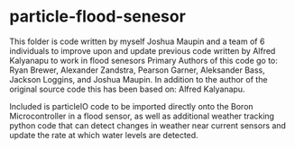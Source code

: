 # particle-flood-senesor
This folder is code written by myself Joshua Maupin and a team of 6 individuals to improve upon and update previous code written by Alfred Kalyanapu to work in flood senesors
Primary Authors of this code go to: Ryan Brewer, Alexander Zandstra, Pearson Garner, Aleksander Bass, Jackson Loggins, and Joshua Maupin. 
In addition to the author of the original source code this has been based on: Alfred Kalyanapu. 

Included is particleIO code to be imported directly onto the Boron Microcontroller in a flood sensor, as well as additional weather tracking python code that can
detect changes in weather near current sensors and update the rate at which water levels are detected.
